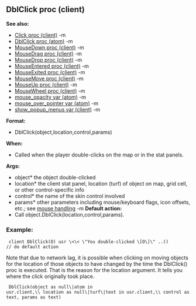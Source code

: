 ## DblClick proc (client)
**See also:**
*   [Click proc (client)](/ref/client/proc/Click.md) -m
*   [DblClick proc (atom)](/ref/atom/proc/DblClick.md) -m
*   [MouseDown proc (client)](/ref/client/proc/MouseDown.md) -m
*   [MouseDrag proc (client)](/ref/client/proc/MouseDrag.md) -m
*   [MouseDrop proc (client)](/ref/client/proc/MouseDrop.md) -m
*   [MouseEntered proc (client)](/ref/client/proc/MouseEntered.md) -m
*   [MouseExited proc (client)](/ref/client/proc/MouseExited.md) -m
*   [MouseMove proc (client)](/ref/client/proc/MouseMove.md) -m
*   [MouseUp proc (client)](/ref/client/proc/MouseUp.md) -m
*   [MouseWheel proc (client)](/ref/client/proc/MouseWheel.md) -m
*   [mouse_opacity var (atom)](/ref/atom/var/mouse_opacity.md) -m
*   [mouse_over_pointer var (atom)](/ref/atom/var/mouse_over_pointer.md) -m
*   [show_popup_menus var (client)](/ref/client/var/show_popup_menus.md) -m
<!-- -->
**Format:**
*   DblClick(object,location,control,params)
<!-- -->
**When:**
*   Called when the player double-clicks on the map or in the stat
    panels.
<!-- -->
**Args:**
*   object* the object double-clicked
*   location* the client stat panel, location (turf) of object on map,
    grid cell, or other control-specific info
*   control* the name of the skin control involved
*   params* other parameters including mouse/keyboard flags, icon
    offsets, etc.; see [mouse handling](/ref/DM/mouse.md) -m<!-- -->
**Default action:**
*   Call object.DblClick(location,control,params).
### Example:

```
 client DblClick(O) usr \<\< \"You double-clicked \[O\]\" ..()
// do default action 
```
 

Note that due to network lag,
it is possible when clicking on moving objects for the location of those
objects to have changed by the time the DblClick() proc is executed.
That is the reason for the location argument. It tells you where the
click originally took place. 
```
 DblClick(object as null\|atom in
usr.client,\\ location as null\|turf\|text in usr.client,\\ control as
text, params as text) 
```
